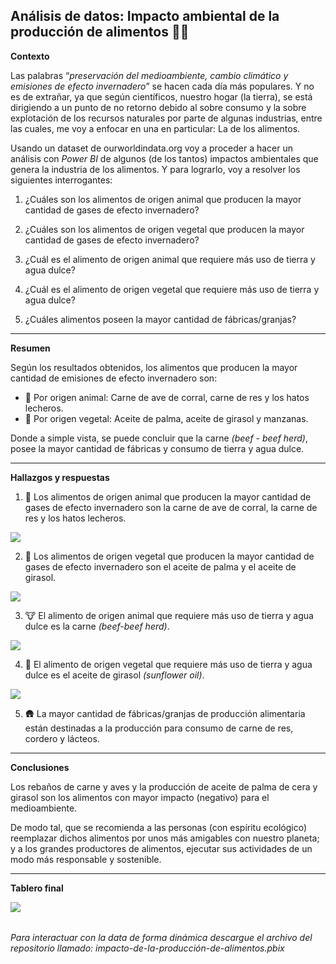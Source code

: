 ## Análisis de datos: Impacto ambiental de la producción de alimentos 🌴🐄

**Contexto**

Las palabras “*preservación del medioambiente, cambio climático y emisiones de efecto invernadero*” se hacen cada día más populares. Y no es de extrañar, ya que según científicos, nuestro hogar (la tierra), se está dirigiendo a un punto de no retorno debido al sobre consumo y la sobre explotación de los recursos naturales por parte de algunas industrias, entre las cuales, me voy a enfocar en una en particular: La de los alimentos.

Usando un dataset de ourworldindata.org voy a proceder a hacer un análisis con *Power BI* de algunos (de los tantos) impactos ambientales que genera la industria de los alimentos. Y para lograrlo, voy a resolver los siguientes interrogantes:

1.	¿Cuáles son los alimentos de origen animal que producen la mayor cantidad de gases de efecto invernadero?

2.	¿Cuáles son los alimentos de origen vegetal que producen la mayor cantidad de gases de efecto invernadero? 

3.	¿Cuál es el alimento de origen animal que requiere más uso de tierra y agua dulce? 

4.	¿Cuál es el alimento de origen vegetal que requiere más uso de tierra y agua dulce? 

5.	¿Cuáles alimentos poseen la mayor cantidad de fábricas/granjas? 


---
 
**Resumen** 

Según los resultados obtenidos, los alimentos que producen la mayor cantidad de emisiones de efecto invernadero son:

-   🍖 Por origen animal: Carne de ave de corral, carne de res y los hatos lecheros. 
-   🌴 Por origen vegetal: Aceite de palma, aceite de girasol y manzanas. 

Donde a simple vista, se puede concluir que la carne *(beef - beef herd)*, posee la mayor cantidad de fábricas y consumo de tierra y agua dulce. 


---

 
**Hallazgos y respuestas**

1.	🐔 Los alimentos de origen animal que producen la mayor cantidad de gases de efecto invernadero son la carne de ave de corral, la carne de res y los hatos lecheros. 

![](https://i.imgur.com/WnXPBry.png)


2.	🌴 Los alimentos de origen vegetal que producen la mayor cantidad de gases de efecto invernadero son el aceite de palma y el aceite de girasol. 

![](https://i.imgur.com/T6v2mhs.png)


3.	🐮 El alimento de origen animal que requiere más uso de tierra y agua dulce es la carne *(beef-beef herd)*. 

![](https://i.imgur.com/jjnZIVT.png)


4.	🌻 El alimento de origen vegetal que requiere más uso de tierra y agua dulce es el aceite de girasol *(sunflower oil)*. 

![](https://i.imgur.com/wUB6oLK.png)


5.	🛖 La mayor cantidad de fábricas/granjas de producción alimentaria están destinadas a la producción para consumo de carne de res, cordero y lácteos. 


---
 
**Conclusiones**

Los rebaños de carne y aves y la producción de aceite de palma de cera y girasol son los alimentos con mayor impacto (negativo) para el medioambiente.

De modo tal, que se recomienda a las personas (con espíritu ecológico) reemplazar dichos alimentos por unos más amigables con nuestro planeta; y a los grandes productores de alimentos, ejecutar sus actividades de un modo más responsable y sostenible. 


---
 
**Tablero final**

![](https://i.imgur.com/Cx4sWXQ.png)

###### 
###### Para interactuar con la data de forma dinámica descargue el archivo del repositorio llamado: impacto-de-la-producción-de-alimentos.pbix
